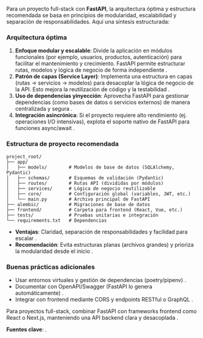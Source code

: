 Para un proyecto full-stack con **FastAPI**, la arquitectura óptima y estructura recomendada se basa en principios de modularidad, escalabilidad y separación de responsabilidades. Aquí una síntesis estructurada:

### **Arquitectura óptima**  
1. **Enfoque modular y escalable**: Divide la aplicación en módulos funcionales (por ejemplo, usuarios, productos, autenticación) para facilitar el mantenimiento y crecimiento. FastAPI permite estructurar rutas, modelos y lógica de negocio de forma independiente .  
2. **Patrón de capas (Service Layer)**: Implementa una estructura en capas (rutas → servicios → modelos) para desacoplar la lógica de negocio de la API. Esto mejora la reutilización de código y la testabilidad .  
3. **Uso de dependencias yinyección**: Aprovecha FastAPI para gestionar dependencias (como bases de datos o servicios externos) de manera centralizada y segura .  
4. **Integración asincrónica**: Si el proyecto requiere alto rendimiento (ej. operaciones I/O intensivas), explota el soporte nativo de FastAPI para funciones async/await .  

### **Estructura de proyecto recomendada**  
```  
project_root/  
├── app/  
│   ├── models/        # Modelos de base de datos (SQLAlchemy, Pydantic)  
│   ├── schemas/       # Esquemas de validación (Pydantic)  
│   ├── routes/        # Rutas API (divididas por módulos)  
│   ├── services/      # Lógica de negocio reutilizable  
│   ├── core/          # Configuración global (variables, JWT, etc.)  
│   └── main.py        # Archivo principal de FastAPI  
├── alembic/           # Migraciones de base de datos  
├── frontend/          # Carpeta para frontend (React, Vue, etc.)  
├── tests/             # Pruebas unitarias e integración  
└── requirements.txt   # Dependencias  
```  
- **Ventajas**: Claridad, separación de responsabilidades y facilidad para escalar .  
- **Recomendación**: Evita estructuras planas (archivos grandes) y prioriza la modularidad desde el inicio .  

### **Buenas prácticas adicionales**  
- Usar entornos virtuales y gestión de dependencias (poetry/pipenv) .  
- Documentar con OpenAPI/Swagger (FastAPI lo genera automáticamente) .  
- Integrar con frontend mediante CORS y endpoints RESTful o GraphQL .  

Para proyectos full-stack, combinar FastAPI con frameworks frontend como React o Next.js, manteniendo una API backend clara y desacoplada .  

**Fuentes clave**: .